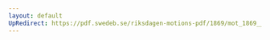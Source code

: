 ```yaml
---
layout: default
UpRedirect: https://pdf.swedeb.se/riksdagen-motions-pdf/1869/mot_1869__ak__00089/mot_1869__ak__00089_001.pdf
---
```


